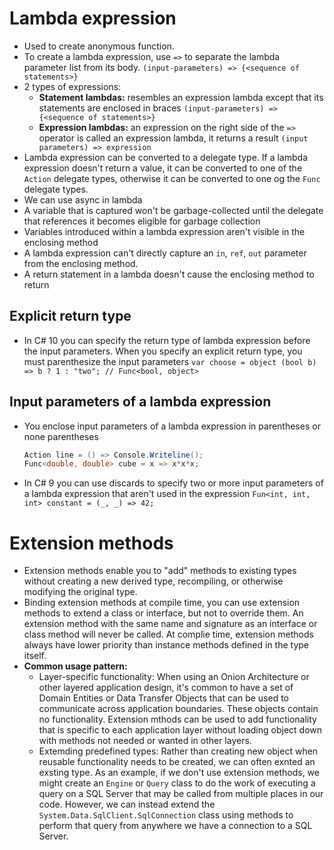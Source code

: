 # Lambda expression
 - Used to create anonymous function.
 - To create a lambda expression, use `=>` to separate the lambda parameter list from its body.
   `(input-parameters) => {<sequence of statements>}`
- 2 types of expressions:
	- **Statement lambdas:** resembles an expression lambda except that its statements are enclosed in braces
	  `(input-parameters) => {<sequence of statements>}`
	- **Expression lambdas:** an expression on the right side of the `=>` operator is called an expression lambda, it returns a result
	  `(input parameters) => expression`
- Lambda expression can be converted to a delegate type. If a lambda expression doesn't return a value, it can be converted to one of the `Action` delegate types, otherwise it can be converted to one og the `Func` delegate types.
- We can use async in lambda
- A variable that is captured won't be garbage-collected until the delegate that references it becomes eligible for garbage collection
- Variables introduced within a lambda expression aren't visible in the enclosing method
- A lambda expression can't directly capture an `in`, `ref`, `out` parameter from the enclosing method.
- A return statement in a lambda doesn't cause the enclosing method to return
## Explicit return type
- In C# 10 you can specify the return type of lambda expression before the input parameters. When you specify an explicit return type, you must parenthesize the input parameters
  `var choose = object (bool b) => b ? 1 : "two"; // Func<bool, object>`
## Input parameters of a lambda expression
- You enclose input parameters of a lambda expression in parentheses or none parentheses
  ``````c#
  Action line = () => Console.Writeline();
  Func<double, double> cube = x => x*x*x;
  ``````
- In C# 9 you can use discards to specify two or more input parameters of a lambda expression that aren't used in the expression
  `Fun<int, int, int> constant = (_, _) => 42;`
# Extension methods
- Extension methods enable you to "add" methods to existing types without creating a new derived type, recompiling, or otherwise modifying the original type.
- Binding extension methods at compile time, you can use extension methods to extend a class or interface, but not to override them. An extension method with the same name and signature as an interface or class method will never be called.  At complie time, extension methods always have lower priority than instance methods defined in the type itself.
- **Common usage pattern:**
	- Layer-specific functionality: When using an Onion Architecture or other layered application design, it's common to have a set of Domain Entities or Data Transfer Objects that can be used to communicate across application boundaries. These objects contain no functionality. Extension mthods can be used to add functionality that is specific to each application layer without loading object down with methods not needed or wanted in other layers.
	- Extemding predefined types: Rather than creating new object when reusable functionality needs to be created, we can often exnted an exsting type. As an example, if we don't use extension methods, we might create an `Engine` or `Query` class to do the work of executing a query on a SQL Server that may be called from multiple places in our code. However, we can instead extend the `System.Data.SqlClient.SqlConnection` class using methods to perform that query from anywhere we have a connection to a SQL Server.

